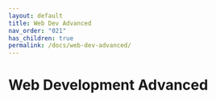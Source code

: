 ```yaml
---
layout: default
title: Web Dev Advanced
nav_order: "021"
has_children: true
permalink: /docs/web-dev-advanced/
---
```


# Web Development Advanced
